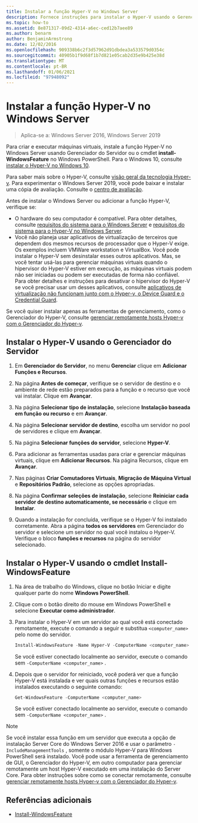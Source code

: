 ```yaml
---
title: Instalar a função Hyper-V no Windows Server
description: Fornece instruções para instalar o Hyper-V usando o Gerenciador do Servidor ou o Windows PowerShell
ms.topic: how-to
ms.assetid: 8e871317-09d2-4314-a6ec-ced12b7aee89
ms.author: benarm
author: BenjaminArmstrong
ms.date: 12/02/2016
ms.openlocfilehash: 909338b6c2f3d57962d91dbdea3a533579d0354c
ms.sourcegitcommit: 40905b1f9d68f1b7d821e05cab2d35e9b425e38d
ms.translationtype: MT
ms.contentlocale: pt-BR
ms.lasthandoff: 01/06/2021
ms.locfileid: "97948092"
---
```

# <a name="install-the-hyper-v-role-on-windows-server"></a>Instalar a função Hyper-V no Windows Server

>Aplica-se a: Windows Server 2016, Windows Server 2019

Para criar e executar máquinas virtuais, instale a função Hyper-V no Windows Server usando Gerenciador do Servidor ou o cmdlet **install-WindowsFeature** no Windows PowerShell.
Para o Windows 10, consulte [instalar o Hyper-V no Windows 10](/virtualization/hyper-v-on-windows/quick-start/enable-hyper-v).

Para saber mais sobre o Hyper-V, consulte [visão geral da tecnologia Hyper-v](../Hyper-V-Technology-Overview.md). Para experimentar o Windows Server 2019, você pode baixar e instalar uma cópia de avaliação. Consulte o [centro de avaliação](https://www.microsoft.com/evalcenter/evaluate-windows-server-2019).

Antes de instalar o Windows Server ou adicionar a função Hyper-V, verifique se:
- O hardware do seu computador é compatível. Para obter detalhes, consulte [requisitos do sistema para o Windows Server](../../../get-started/System-Requirements.md) e [requisitos do sistema para o Hyper-V no Windows Server](../System-requirements-for-Hyper-V-on-Windows.md).
- Você não planeja usar aplicativos de virtualização de terceiros que dependem dos mesmos recursos de processador que o Hyper-V exige. Os exemplos incluem VMWare workstation e VirtualBox. Você pode instalar o Hyper-V sem desinstalar esses outros aplicativos. Mas, se você tentar usá-las para gerenciar máquinas virtuais quando o hipervisor do Hyper-V estiver em execução, as máquinas virtuais podem não ser iniciadas ou podem ser executadas de forma não confiável. Para obter detalhes e instruções para desativar o hipervisor do Hyper-V se você precisar usar um desses aplicativos, consulte [aplicativos de virtualização não funcionam junto com o Hyper-v, o Device Guard e o Credential Guard](https://support.microsoft.com/help/3204980/virtualization-applications-do-not-work-together-with-hyper-v-device-g).

Se você quiser instalar apenas as ferramentas de gerenciamento, como o Gerenciador do Hyper-V, consulte [gerenciar remotamente hosts Hyper-v com o Gerenciador do Hyper-v](../Manage/Remotely-manage-Hyper-V-hosts.md).

## <a name="install-hyper-v-by-using-server-manager"></a>Instalar o Hyper-V usando o Gerenciador do Servidor

1. Em **Gerenciador do Servidor**, no menu **Gerenciar** clique em **Adicionar Funções e Recursos**.

2. Na página **Antes de começar**, verifique se o servidor de destino e o ambiente de rede estão preparados para a função e o recurso que você vai instalar. Clique em **Avançar**.

3. Na página **Selecionar tipo de instalação**, selecione **Instalação baseada em função ou recurso** e em **Avançar**.

4. Na página **Selecionar servidor de destino**, escolha um servidor no pool de servidores e clique em **Avançar**.

5. Na página **Selecionar funções do servidor**, selecione **Hyper-V**.

6. Para adicionar as ferramentas usadas para criar e gerenciar máquinas virtuais, clique em **Adicionar Recursos**. Na página Recursos, clique em **Avançar**.

7. Nas páginas **Criar Comutadores Virtuais**, **Migração de Máquina Virtual** e **Repositórios Padrão**, selecione as opções apropriadas.

8. Na página **Confirmar seleções de instalação**, selecione **Reiniciar cada servidor de destino automaticamente, se necessário** e clique em **Instalar**.

9. Quando a instalação for concluída, verifique se o Hyper-V foi instalado corretamente. Abra a página **todos os servidores** em Gerenciador do servidor e selecione um servidor no qual você instalou o Hyper-V. Verifique o bloco **funções e recursos** na página do servidor selecionado.

## <a name="install-hyper-v-by-using-the-install-windowsfeature-cmdlet"></a>Instalar o Hyper-V usando o cmdlet Install-WindowsFeature

1. Na área de trabalho do Windows, clique no botão Iniciar e digite qualquer parte do nome **Windows PowerShell**.

2. Clique com o botão direito do mouse em Windows PowerShell e selecione **Executar como administrador**.

3. Para instalar o Hyper-V em um servidor ao qual você está conectado remotamente, execute o comando a seguir e substitua `<computer_name>` pelo nome do servidor.

    ```powershell
    Install-WindowsFeature -Name Hyper-V -ComputerName <computer_name> -IncludeManagementTools -Restart
    ```

    Se você estiver conectado localmente ao servidor, execute o comando sem `-ComputerName <computer_name>` .

4. Depois que o servidor for reiniciado, você poderá ver que a função Hyper-V está instalada e ver quais outras funções e recursos estão instalados executando o seguinte comando:

    ```powershell
    Get-WindowsFeature -ComputerName <computer_name>
    ```

    Se você estiver conectado localmente ao servidor, execute o comando sem `-ComputerName <computer_name>` .

> [!NOTE]
> Se você instalar essa função em um servidor que executa a opção de instalação Server Core do Windows Server 2016 e usar o parâmetro `-IncludeManagementTools` , somente o módulo Hyper-V para Windows PowerShell será instalado. Você pode usar a ferramenta de gerenciamento de GUI, o Gerenciador do Hyper-V, em outro computador para gerenciar remotamente um host Hyper-V executado em uma instalação do Server Core. Para obter instruções sobre como se conectar remotamente, consulte [gerenciar remotamente hosts Hyper-v com o Gerenciador do Hyper-v](../Manage/Remotely-manage-Hyper-V-hosts.md).

## <a name="additional-references"></a>Referências adicionais

- [Install-WindowsFeature](/powershell/module/Microsoft.Windows.ServerManager.Migration/Install-WindowsFeature)